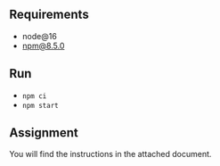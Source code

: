 ## Requirements
- node@16
- npm@8.5.0

## Run
- `npm ci`
- `npm start`

## Assignment
You will find the instructions in the attached document.